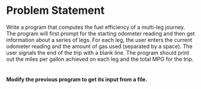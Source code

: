 # Problem Statement
Write a program that computes the fuel efficiency of a multi-leg journey. The program will first prompt for the starting odometer reading and then get information about a series of legs. For each leg, the user enters the current odometer reading and the amount of gas used (separated by a space). The user signals the end of the trip with a blank line. The program should print out the miles per gallon achieved on each leg and the total MPG for the trip.
<br/>
<br/>
<h4>Modify the previous program to get its input from a file.</h4>
